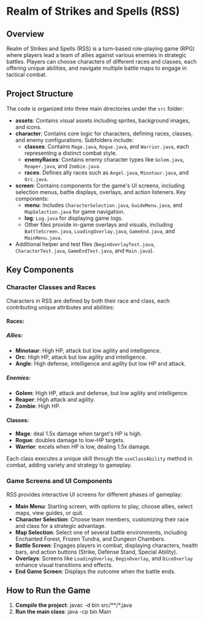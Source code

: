# Realm of Strikes and Spells (RSS)

## Overview
Realm of Strikes and Spells (RSS) is a turn-based role-playing game (RPG) where players lead a team of allies against various enemies in strategic battles. Players can choose characters of different races and classes, each offering unique abilities, and navigate multiple battle maps to engage in tactical combat.

## Project Structure
The code is organized into three main directories under the `src` folder:
- **assets**: Contains visual assets including sprites, background images, and icons.
- **character**: Contains core logic for characters, defining races, classes, and enemy configurations. Subfolders include:
  - **classes**: Contains `Mage.java`, `Rogue.java`, and `Warrior.java`, each representing a distinct combat style.
  - **enemyRaces**: Contains enemy character types like `Golem.java`, `Reaper.java`, and `Zombie.java`.
  - **races**: Defines ally races such as `Angel.java`, `Minotaur.java`, and `Orc.java`.
- **screen**: Contains components for the game's UI screens, including selection menus, battle displays, overlays, and action listeners. Key components:
  - **menu**: Includes `CharacterSelection.java`, `GuideMenu.java`, and `MapSelection.java` for game navigation.
  - **log**: `Log.java` for displaying game logs.
  - Other files provide in-game overlays and visuals, including `BattleScreen.java`, `LoadingOverlay.java`, `GameEnd.java`, and `MainMenu.java`.
- Additional helper and test files (`BeginOverlayTest.java`, `CharacterTest.java`, `GameEndTest.java`, and `Main.java`).

## Key Components

### Character Classes and Races
Characters in RSS are defined by both their race and class, each contributing unique attributes and abilities:

#### Races:
##### Allies:
- **Minotaur**: High HP, attack but low agility and intelligence.
- **Orc**: High HP, attack but low agility and intelligence.
- **Angle**: High defense, intelligence and agility but low HP and attack.
##### Enemies:
- **Golem**: High HP, attack and defense, but low agility and intelligence.
- **Reaper**: High attack and agility.
- **Zombie**: High HP. 
#### Classes:
- **Mage**: deal 1.5x damage when target's HP is high.
- **Rogue**: doubles damage to low-HP targets.
- **Warrior**: excels when HP is low, dealing 1.5x damage.

Each class executes a unique skill through the `useClassAbility` method in combat, adding variety and strategy to gameplay.

### Game Screens and UI Components
RSS provides interactive UI screens for different phases of gameplay:
- **Main Menu**: Starting screen, with options to play, choose allies, select maps, view guides, or quit.
- **Character Selection**: Choose team members, customizing their race and class for a strategic advantage.
- **Map Selection**: Select one of several battle environments, including Enchanted Forest, Frozen Tundra, and Dungeon Chambers.
- **Battle Screen**: Engages players in combat, displaying characters, health bars, and action buttons (Strike, Defense Stand, Special Ability).
- **Overlays**: Screens like `LoadingOverlay`, `BeginOverlay`, and `DiceOverlay` enhance visual transitions and effects.
- **End Game Screen**: Displays the outcome when the battle ends.

## How to Run the Game
1. **Compile the project**: javac -d bin src/**/*.java
2. **Run the main class**: java -cp bin Main
